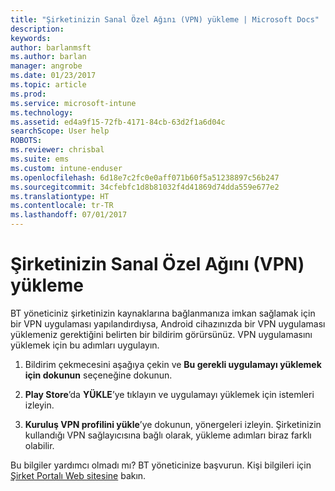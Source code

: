 ```yaml
---
title: "Şirketinizin Sanal Özel Ağını (VPN) yükleme | Microsoft Docs"
description: 
keywords: 
author: barlanmsft
ms.author: barlan
manager: angrobe
ms.date: 01/23/2017
ms.topic: article
ms.prod: 
ms.service: microsoft-intune
ms.technology: 
ms.assetid: ed4a9f15-72fb-4171-84cb-63d2f1a6d04c
searchScope: User help
ROBOTS: 
ms.reviewer: chrisbal
ms.suite: ems
ms.custom: intune-enduser
ms.openlocfilehash: 6d18e7c2fc0e0aff071b60f5a51238897c56b247
ms.sourcegitcommit: 34cfebfc1d8b81032f4d41869d74dda559e677e2
ms.translationtype: HT
ms.contentlocale: tr-TR
ms.lasthandoff: 07/01/2017
---
```

# <a name="how-to-install-your-companys-virtual-private-network-vpn"></a>Şirketinizin Sanal Özel Ağını (VPN) yükleme

BT yöneticiniz şirketinizin kaynaklarına bağlanmanıza imkan sağlamak için bir VPN uygulaması yapılandırdıysa, Android cihazınızda bir VPN uygulaması yüklemeniz gerektiğini belirten bir bildirim görürsünüz. VPN uygulamasını yüklemek için bu adımları uygulayın.

1.  Bildirim çekmecesini aşağıya çekin ve **Bu gerekli uygulamayı yüklemek için dokunun** seçeneğine dokunun.

2.  **Play Store**’da **YÜKLE**’ye tıklayın ve uygulamayı yüklemek için istemleri izleyin.

3.  **Kuruluş VPN profilini yükle**’ye dokunun, yönergeleri izleyin. Şirketinizin kullandığı VPN sağlayıcısına bağlı olarak, yükleme adımları biraz farklı olabilir.


Bu bilgiler yardımcı olmadı mı? BT yöneticinize başvurun. Kişi bilgileri için [Şirket Portalı Web sitesine](http://portal.manage.microsoft.com) bakın.
